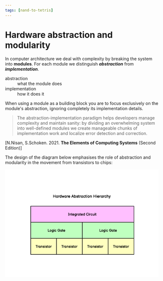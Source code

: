 ```yaml
---
tags: [nand-to-tetris]
---
```


# Hardware abstraction and modularity

In computer architecture we deal with complexity by breaking the system into
**modules**. For each module we distinguish **_abstraction_** from
**_implementation_**.

<dl>
  <dt>abstraction</dt>
  <dd>what the module does</dd>
  <dt>implementation</dt>
  <dd>how it does it</dd>
</dl>

When using a module as a building block you are to focus exclusively on the
module's abstraction, ignoring completely its implementation details.

> The abstraction-implementation paradigm helps developers manage complexity and
> maintain sanity: by dividing an overwhelming system into well-defined modules
> we create manageable chunks of implementation work and localize error
> detection and correction.

[N.Nisan, S.Schoken. 2021. **The Elements of Computing Systems** (Second
Edition)]

The design of the diagram below emphasises the role of abstraction and
modularity in the movement from transistors to chips:

![](static/hardware-abstraction-hierarchy.png)
